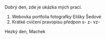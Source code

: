 Dobrý den,
zde je ukázka mých prací.
1. Webovka portfolia fotografky Elišky Šedové
2. Krátké cvičení pravopisu předpon s- z- vz-

Hezký den, Machek
